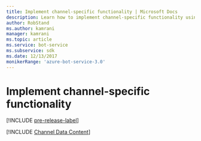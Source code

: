 ```yaml
---
title: Implement channel-specific functionality | Microsoft Docs
description: Learn how to implement channel-specific functionality using the Bot Framework SDK for .NET.
author: RobStand
ms.author: kamrani
manager: kamrani
ms.topic: article
ms.service: bot-service
ms.subservice: sdk
ms.date: 12/13/2017
monikerRange: 'azure-bot-service-3.0'
---
```


# Implement channel-specific functionality

[!INCLUDE [pre-release-label](../includes/pre-release-label-v3.md)]

[!INCLUDE [Channel Data Content](../includes/snippet-channeldata.md)]
